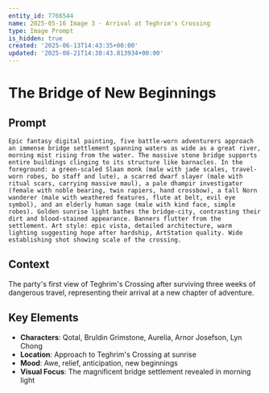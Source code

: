 ```yaml
---
entity_id: 7766544
name: 2025-05-16 Image 3 - Arrival at Teghrim's Crossing
type: Image Prompt
is_hidden: true
created: '2025-06-13T14:43:35+00:00'
updated: '2025-08-21T14:38:43.813934+00:00'
---
```


# The Bridge of New Beginnings

## Prompt

```
Epic fantasy digital painting, five battle-worn adventurers approach an immense bridge settlement spanning waters as wide as a great river, morning mist rising from the water. The massive stone bridge supports entire buildings clinging to its structure like barnacles. In the foreground: a green-scaled Slaan monk (male with jade scales, travel-worn robes, bo staff and lute), a scarred dwarf slayer (male with ritual scars, carrying massive maul), a pale dhampir investigator (female with noble bearing, twin rapiers, hand crossbow), a tall Norn wanderer (male with weathered features, flute at belt, evil eye symbol), and an elderly human sage (male with kind face, simple robes). Golden sunrise light bathes the bridge-city, contrasting their dirt and blood-stained appearance. Banners flutter from the settlement. Art style: epic vista, detailed architecture, warm lighting suggesting hope after hardship, ArtStation quality. Wide establishing shot showing scale of the crossing.

```

## Context

The party's first view of Teghrim's Crossing after surviving three weeks of dangerous travel, representing their arrival at a new chapter of adventure.

## Key Elements

- **Characters**: Qotal, Bruldin Grimstone, Aurelia, Arnor Josefson, Lyn Chong
- **Location**: Approach to Teghrim's Crossing at sunrise
- **Mood**: Awe, relief, anticipation, new beginnings
- **Visual Focus**: The magnificent bridge settlement revealed in morning light
